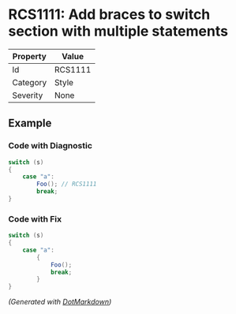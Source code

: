 # RCS1111: Add braces to switch section with multiple statements

| Property | Value   |
| -------- | ------- |
| Id       | RCS1111 |
| Category | Style   |
| Severity | None    |

## Example

### Code with Diagnostic

```csharp
switch (s)
{
    case "a":
        Foo(); // RCS1111
        break;
}
```

### Code with Fix

```csharp
switch (s)
{
    case "a":
        {
            Foo();
            break;
        }
}
```


*\(Generated with [DotMarkdown](http://github.com/JosefPihrt/DotMarkdown)\)*